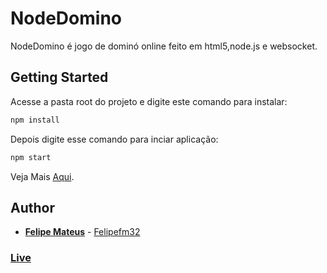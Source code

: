 # NodeDomino

NodeDomino  é jogo de dominó online feito em html5,node.js e websocket.


## Getting Started

Acesse a pasta root do projeto e digite este comando para instalar:

```bash
npm install 
```


Depois digite esse comando para inciar aplicação:

```bash
npm start 
```



Veja Mais [Aqui](http://blog.felipefm32.com/2017/06/domino.html).

## Author

* **[Felipe Mateus](https://felipefm32.com)** - [Felipefm32](https://github.com/felipefm32)

### [Live](http://domino-felipefm32.herokuapp.com)
